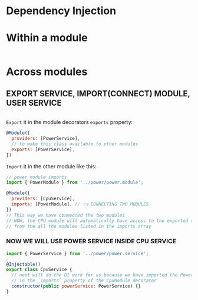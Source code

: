 # Dependency Injection

# Within a module

<p align="center"><img src=""/></p>

# Across modules

## EXPORT SERVICE, IMPORT(CONNECT) MODULE, USER SERVICE

<p align="center"><img src=""/></p>

`Export` it in the module decorators `exports` property:

```js
@Module({
  providers: [PowerService],
  // to make this class available to other modules
  exports: [PowerService],
})
```

`Import` it in the other module like this:

```js
// power module imports
import { PowerModule } from '../power/power.module';

@Module({
  providers: [CpuService],
  imports: [PowerModule], // 👈 CONNECTING TWO MODULES
})
// This way we have connected the two modules
// NOW, the CPU module will automatically have access to the exported services
// from the all the modules listed in the imports array
```

### NOW WE WILL USE POWER SERVICE INSIDE CPU SERVICE

```js
import { PowerService } from '../power/power.service';

@Injectable()
export class CpuService {
  // nest will do the DI work for us because we have imported the PowerModule
  // in the `imports` property of the CpuModule decorator
  constructor(public powerService: PowerService) {}
}
```
